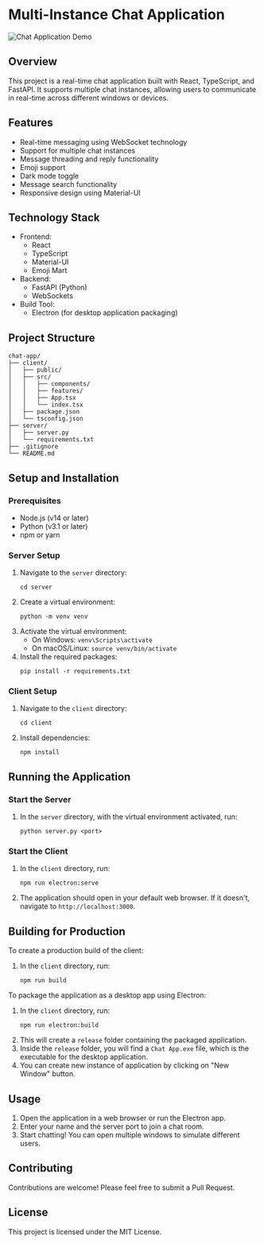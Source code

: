 # Multi-Instance Chat Application

![Chat Application Demo](chatapp.gif)

## Overview

This project is a real-time chat application built with React, TypeScript, and FastAPI. It supports multiple chat instances, allowing users to communicate in real-time across different windows or devices.

## Features

- Real-time messaging using WebSocket technology
- Support for multiple chat instances
- Message threading and reply functionality
- Emoji support
- Dark mode toggle
- Message search functionality
- Responsive design using Material-UI

## Technology Stack

- Frontend:
  - React
  - TypeScript
  - Material-UI
  - Emoji Mart
- Backend:
  - FastAPI (Python)
  - WebSockets
- Build Tool:
  - Electron (for desktop application packaging)

## Project Structure

```
chat-app/
├── client/
│   ├── public/
│   ├── src/
│   │   ├── components/
│   │   ├── features/
│   │   ├── App.tsx
│   │   └── index.tsx
│   ├── package.json
│   └── tsconfig.json
├── server/
│   ├── server.py
│   └── requirements.txt
├── .gitignore
└── README.md
```

## Setup and Installation

### Prerequisites

- Node.js (v14 or later)
- Python (v3.1 or later)
- npm or yarn

### Server Setup

1. Navigate to the `server` directory:
   ```
   cd server
   ```
2. Create a virtual environment:
   ```
   python -m venv venv
   ```
3. Activate the virtual environment:
   - On Windows: `venv\Scripts\activate`
   - On macOS/Linux: `source venv/bin/activate`
4. Install the required packages:
   ```
   pip install -r requirements.txt
   ```

### Client Setup

1. Navigate to the `client` directory:
   ```
   cd client
   ```
2. Install dependencies:
   ```
   npm install
   ```

## Running the Application

### Start the Server

1. In the `server` directory, with the virtual environment activated, run:
   ```
   python server.py <port>
   ```

### Start the Client

1. In the `client` directory, run:
   ```
   npm run electron:serve
   ```
2. The application should open in your default web browser. If it doesn't, navigate to `http://localhost:3000`.

## Building for Production

To create a production build of the client:

1. In the `client` directory, run:
   ```
   npm run build
   ```

To package the application as a desktop app using Electron:

1. In the `client` directory, run:
   ```
   npm run electron:build
   ```
2. This will create a `release` folder containing the packaged application.
3. Inside the `release` folder, you will find a `Chat App.exe` file, which is the executable for the desktop application.
4. You can create new instance of application by clicking on "New Window" button.

## Usage

1. Open the application in a web browser or run the Electron app.
2. Enter your name and the server port to join a chat room.
3. Start chatting! You can open multiple windows to simulate different users.

## Contributing

Contributions are welcome! Please feel free to submit a Pull Request.

## License

This project is licensed under the MIT License.
